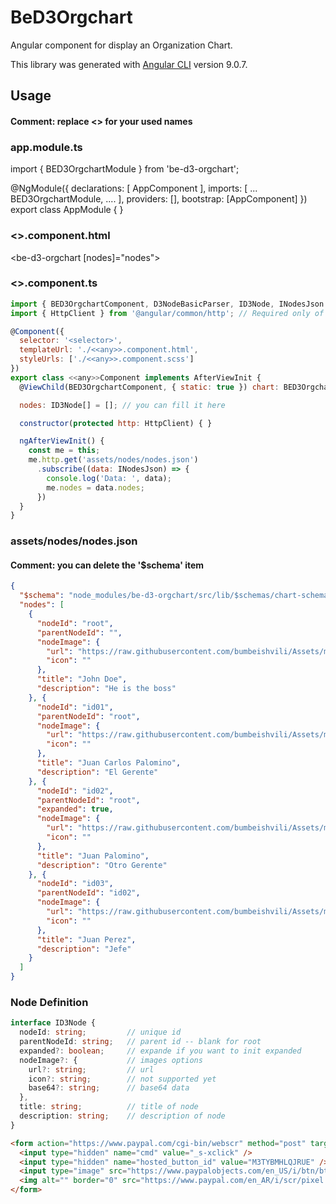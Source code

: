 # BeD3Orgchart

Angular component for display an Organization Chart.

This library was generated with [Angular CLI](https://github.com/angular/angular-cli) version 9.0.7.

## Usage

#### Comment: replace <<any>> for your used names


### app.module.ts

import { BED3OrgchartModule } from 'be-d3-orgchart';

@NgModule({
  declarations: [
    AppComponent
  ],
  imports: [
    ...
    BED3OrgchartModule,
    ....
  ],
  providers: [],
  bootstrap: [AppComponent] 
})
export class AppModule { }

### <<any>>.component.html

<be-d3-orgchart [nodes]="nodes"></be-d3-orgchart>

### <<any>>.component.ts
```js 
import { BED3OrgchartComponent, D3NodeBasicParser, ID3Node, INodesJson } from 'be-d3-orgchart';
import { HttpClient } from '@angular/common/http'; // Required only of nodes are requested via hhtp request

@Component({
  selector: '<selector>',
  templateUrl: './<<any>>.component.html',
  styleUrls: ['./<<any>>.component.scss'] 
})
export class <<any>>Component implements AfterViewInit {
  @ViewChild(BED3OrgchartComponent, { static: true }) chart: BED3OrgchartComponent;

  nodes: ID3Node[] = []; // you can fill it here

  constructor(protected http: HttpClient) { }

  ngAfterViewInit() {
    const me = this;
    me.http.get('assets/nodes/nodes.json')
      .subscribe((data: INodesJson) => {
        console.log('Data: ', data);
        me.nodes = data.nodes; 
      })
  }
}
```

### assets/nodes/nodes.json 
#### Comment: you can delete the '$schema' item
```json
{
  "$schema": "node_modules/be-d3-orgchart/src/lib/$schemas/chart-schema.json",
  "nodes": [
    {
      "nodeId": "root",
      "parentNodeId": "",
      "nodeImage": {
        "url": "https://raw.githubusercontent.com/bumbeishvili/Assets/master/Projects/D3/Organization%20Chart/cto.jpg",
        "icon": ""
      },
      "title": "John Doe",
      "description": "He is the boss"
    }, {
      "nodeId": "id01",
      "parentNodeId": "root",
      "nodeImage": {
        "url": "https://raw.githubusercontent.com/bumbeishvili/Assets/master/Projects/D3/Organization%20Chart/cto.jpg",
        "icon": ""
      },
      "title": "Juan Carlos Palomino",
      "description": "El Gerente"
    }, {
      "nodeId": "id02",
      "parentNodeId": "root",
      "expanded": true,
      "nodeImage": {
        "url": "https://raw.githubusercontent.com/bumbeishvili/Assets/master/Projects/D3/Organization%20Chart/cto.jpg",
        "icon": ""
      },
      "title": "Juan Palomino",
      "description": "Otro Gerente"
    }, {
      "nodeId": "id03",
      "parentNodeId": "id02",
      "nodeImage": {
        "url": "https://raw.githubusercontent.com/bumbeishvili/Assets/master/Projects/D3/Organization%20Chart/cto.jpg",
        "icon": ""
      },
      "title": "Juan Perez",
      "description": "Jefe"
    }
  ]
}
```

### Node Definition
```ts
interface ID3Node {
  nodeId: string;         // unique id
  parentNodeId: string;   // parent id -- blank for root
  expanded?: boolean;     // expande if you want to init expanded
  nodeImage?: {           // images options
    url?: string;         // url
    icon?: string;        // not supported yet
    base64?: string;      // base64 data
  },
  title: string;          // title of node
  description: string;    // description of node
}
```

```html
<form action="https://www.paypal.com/cgi-bin/webscr" method="post" target="_top">
  <input type="hidden" name="cmd" value="_s-xclick" />
  <input type="hidden" name="hosted_button_id" value="M3TYBMHLQJRUE" />
  <input type="image" src="https://www.paypalobjects.com/en_US/i/btn/btn_donateCC_LG.gif" border="0" name="submit" title="PayPal - The safer, easier way to pay online!" alt="Donate with PayPal button" />
  <img alt="" border="0" src="https://www.paypal.com/en_AR/i/scr/pixel.gif" width="1" height="1" />
</form>
```